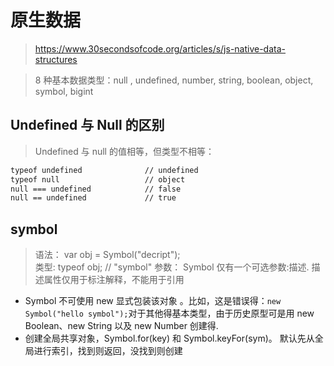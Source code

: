 # 原生数据

> https://www.30secondsofcode.org/articles/s/js-native-data-structures

> 8 种基本数据类型：null , undefined, number, string, boolean, object, symbol, bigint

## Undefined 与 Null 的区别

> Undefined 与 null 的值相等，但类型不相等：

```bash
typeof undefined              // undefined
typeof null                   // object
null === undefined            // false
null == undefined             // true
```

## symbol

> 语法： var obj = Symbol("decript");  
> 类型: typeof obj; // "symbol"
> 参数： Symbol 仅有一个可选参数:描述. 描述属性仅用于标注解释，不能用于引用

- Symbol 不可使用 new 显式包装该对象 。比如，这是错误得：`new Symbol("hello symbol");`对于其他得基本类型，由于历史原型可是用 new Boolean、new String 以及 new Number 创建得.
- 创建全局共享对象，Symbol.for(key) 和 Symbol.keyFor(sym)。 默认先从全局进行索引，找到则返回，没找到则创建
